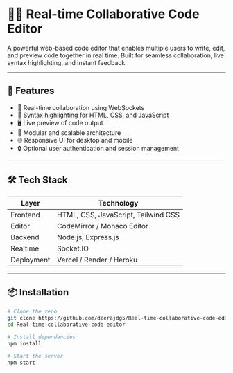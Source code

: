 # 🧑‍💻 Real-time Collaborative Code Editor

A powerful web-based code editor that enables multiple users to write, edit, and preview code together in real time. Built for seamless collaboration, live syntax highlighting, and instant feedback.

---

## 🚀 Features

- 🔄 Real-time collaboration using WebSockets
- 🧠 Syntax highlighting for HTML, CSS, and JavaScript
- 🖥️ Live preview of code output
- 🧩 Modular and scalable architecture
- 🌐 Responsive UI for desktop and mobile
- 🔒 Optional user authentication and session management

---

## 🛠️ Tech Stack

| Layer         | Technology                          |
|--------------|--------------------------------------|
| Frontend     | HTML, CSS, JavaScript, Tailwind CSS  |
| Editor       | CodeMirror / Monaco Editor           |
| Backend      | Node.js, Express.js                  |
| Realtime     | Socket.IO                            |
| Deployment   | Vercel / Render / Heroku             |

---

## 📦 Installation

```bash
# Clone the repo
git clone https://github.com/deerajdg5/Real-time-collaborative-code-editor.git
cd Real-time-collaborative-code-editor

# Install dependencies
npm install

# Start the server
npm start
